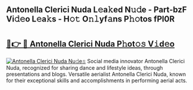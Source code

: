 ## Antonella Clerici Nuda L𝚎a𝚔ed N𝚞𝚍e - Part-bzF Vi𝚍𝚎o L𝚎a𝚔s - H𝚘𝚝 O𝚗𝚕yf𝚊ns P𝚑𝚘tos fPl0R

# <h2><a href="http://kff7f7n.oniu.top/?m=Antonella+Clerici+Nuda">🔗👉 🔴 Antonella Clerici Nuda P𝚑ot𝚘𝚜 V𝚒d𝚎o</a></h2>

[![Antonella Clerici Nuda Nu𝚍e𝚜](https://i.imgur.com/0qMVB7G.gif)](http://kff7f7n.oniu.top/?m=Antonella+Clerici+Nuda)
Social media innovator Antonella Clerici Nuda, recognized for sharing dance and lifestyle ideas, through presentations and blogs. Versatile aerialist Antonella Clerici Nuda, known for their exceptional skills and accomplishments in performing aerial acts.  
